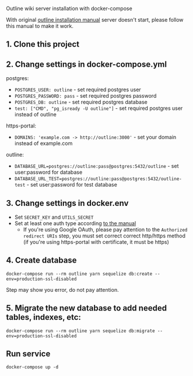 Outline wiki server installation with docker-compose


With original [outline installation manual](https://app.getoutline.com/share/770a97da-13e5-401e-9f8a-37949c19f97e/doc/docker-7pfeLP5a8t) server doesn't start, please follow this manual to make it work.


## 1. Clone this project

## 2. Change settings in docker-compose.yml

postgres:
- `POSTGRES_USER: outline` - set required postgres user
- `POSTGRES_PASSWORD: pass` - set required postgres password
- `POSTGRES_DB: outline` - set required postgres database
- `test: ["CMD", "pg_isready -U outline"]` - set required postgres user instead of outline

https-portal:
- `DOMAINS: 'example.com -> http://outline:3000'` - set your domain instead of example.com

outline:
- `DATABASE_URL=postgres://outline:pass@postgres:5432/outline` - set user:password for database
- `DATABASE_URL_TEST=postgres://outline:pass@postgres:5432/outline-test` - set user:password for test database

## 3. Change settings in docker.env

 - Set `SECRET_KEY` and `UTILS_SECRET`
 - Set at least one auth type according [to the manual](https://app.getoutline.com/share/770a97da-13e5-401e-9f8a-37949c19f97e/doc/authentication-7ViKRmRY5o)
   - If you're using Google OAuth, please pay attention to the `Authorized redirect URIs` step, you must set correct correct http/https method (if you're using https-portal with certificate, it must be https)

## 4. Create database

`docker-compose run --rm outline yarn sequelize db:create --env=production-ssl-disabled`

Step may show you error, do not pay attention.

## 5. Migrate the new database to add needed tables, indexes, etc:

`docker-compose run --rm outline yarn sequelize db:migrate --env=production-ssl-disabled`

## Run service

`docker-compose up -d`